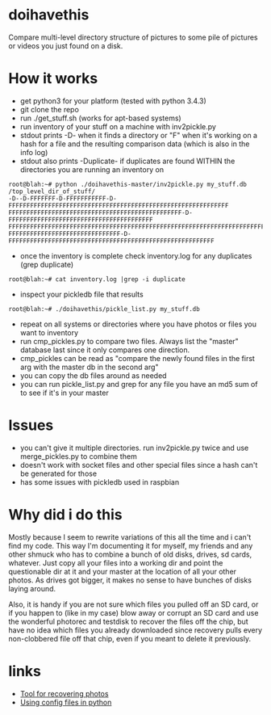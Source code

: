 # doihavethis
Compare multi-level directory structure of pictures to some pile of pictures or videos you just found on a disk.

# How it works
* get python3 for your platform (tested with python 3.4.3)
* git clone the repo
* run ./get_stuff.sh (works for apt-based systems)
* run inventory of your stuff on a machine with inv2pickle.py
* stdout prints -D- when it finds a directory or "F" when it's working on a hash for a file and the resulting comparison data (which is also in the info log)
* stdout also prints -Duplicate- if duplicates are found WITHIN the directories you are running an inventory on
```
root@blah:~# python ./doihavethis-master/inv2pickle.py my_stuff.db /top_level_dir_of_stuff/
-D--D-FFFFFFF-D-FFFFFFFFFFF-D-FFFFFFFFFFFFFFFFFFFFFFFFFFFFFFFFFFFFFFFFFFFFFFFFFFFFFFFFFFFFF
FFFFFFFFFFFFFFFFFFFFFFFFFFFFFFFFFFFFFFFFFFFFFFFF-D-FFFFFFFFFFFFFFFFFFFFFFFFFFFFFFFFFFFFFFFF
FFFFFFFFFFFFFFFFFFFFFFFFFFFFFFFFFFFFFFFFFFFFFFFFFFFFFFFFFFFFFFFFFFFFFFFFFFFFFFFFFFFFFFFFFFF
FFFFFFFFFFFFFFFFFFFFFFFFFFFFFFF-D-FFFFFFFFFFFFFFFFFFFFFFFFFFFFFFFFFFFFFFFFFFFFFFFFFFFFFFFFF
```
* once the inventory is complete check inventory.log for any duplicates (grep duplicate)
```
root@blah:~# cat inventory.log |grep -i duplicate
```
* inspect your pickledb file that results
```
root@blah:~# ./doihavethis/pickle_list.py my_stuff.db
```
* repeat on all systems or directories where you have photos or files you want to inventory
* run cmp_pickles.py to compare two files. Always list the "master" database last since it only compares one direction.
* cmp_pickles can be read as "compare the newly found files in the first arg with the master db in the second arg"
* you can copy the db files around as needed
* you can run pickle_list.py and grep for any file you have an md5 sum of to see if it's in your master

# Issues
* you can't give it multiple directories. run inv2pickle.py twice and use merge_pickles.py to combine them
* doesn't work with socket files and other special files since a hash can't be generated for those
* has some issues with pickledb used in raspbian

# Why did i do this
Mostly because I seem to rewrite variations of this all the time and i can't find my code.
This way I'm documenting it for myself, my friends and any other shmuck who has to combine a bunch of old disks, drives, sd cards, whatever.
Just copy all your files into a working dir and point the questionable dir at it and your master at the location of all your other photos.
As drives got bigger, it makes no sense to have bunches of disks laying around.

Also, it is handy if you are not sure which files you pulled off an SD card, or if you happen to (like in my case) blow away or corrupt an SD card
and use the wonderful photorec and testdisk to recover the files off the chip, but have no idea which files you already downloaded since recovery
pulls every non-clobbered file off that chip, even if you meant to delete it previously.

# links
* [Tool for recovering photos](https://www.cgsecurity.org/wiki/PhotoRec_Step_By_Step)
* [Using config files in python](https://martin-thoma.com/configuration-files-in-python)
